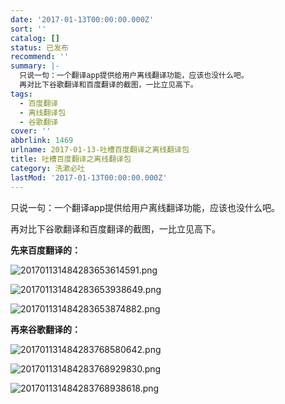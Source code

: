 ```yaml
---
date: '2017-01-13T00:00:00.000Z'
sort: ''
catalog: []
status: 已发布
recommend: ''
summary: |-
  只说一句：一个翻译app提供给用户离线翻译功能，应该也没什么吧。
  再对比下谷歌翻译和百度翻译的截图，一比立见高下。
tags:
  - 百度翻译
  - 离线翻译包
  - 谷歌翻译
cover: ''
abbrlink: 1469
urlname: 2017-01-13-吐槽百度翻译之离线翻译包
title: 吐槽百度翻译之离线翻译包
category: 洗漱必吐
lastMod: '2017-01-13T00:00:00.000Z'
---
```


只说一句：一个翻译app提供给用户离线翻译功能，应该也没什么吧。


再对比下谷歌翻译和百度翻译的截图，一比立见高下。


**先来百度翻译的：**


![201701131484283653614591.png](http://image.bmqy.net/uploads/2017/13/201701131484283653614591.png)


![201701131484283653938649.png](http://image.bmqy.net/uploads/2017/13/201701131484283653938649.png)


![201701131484283653874882.png](http://image.bmqy.net/uploads/2017/13/201701131484283653874882.png)


**再来谷歌翻译的：**


![201701131484283768580642.png](http://image.bmqy.net/uploads/2017/13/201701131484283768580642.png)


![201701131484283768929830.png](http://image.bmqy.net/uploads/2017/13/201701131484283768929830.png)


![201701131484283768938618.png](http://image.bmqy.net/uploads/2017/13/201701131484283768938618.png)

